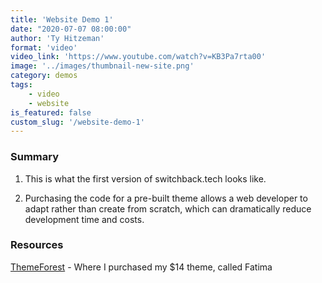 ```yaml
---
title: 'Website Demo 1'
date: "2020-07-07 08:00:00"
author: 'Ty Hitzeman'
format: 'video'
video_link: 'https://www.youtube.com/watch?v=KB3Pa7rta00'
image: '../images/thumbnail-new-site.png'
category: demos
tags: 
    - video
    - website
is_featured: false
custom_slug: '/website-demo-1'
---
```


### Summary
1) This is what the first version of switchback.tech looks like.

2) Purchasing the code for a pre-built theme allows a web developer to adapt rather than create from scratch, which can dramatically reduce development time and costs. 

### Resources
<a href="https://themeforest.net" target="_blank">ThemeForest</a> - Where I purchased my $14 theme, called Fatima